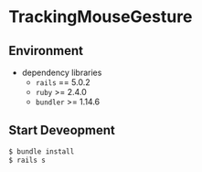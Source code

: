 # TrackingMouseGesture

Environment
---

- dependency libraries
  - `rails` == 5.0.2
  - `ruby` >= 2.4.0
  - `bundler` >= 1.14.6

Start Deveopment
---

```bash
$ bundle install
$ rails s
```
